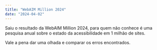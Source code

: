 ```yaml
---
title: "WebAIM Million 2024"
date: "2024-04-02"
---
```


Saiu o resultado da WebAIM Million 2024, para quem não conhece é uma pesquisa anual sobre o estado da acessibilidade em 1 milhão de sites.

Vale a pena dar uma olhada e comparar os erros encontrados.
